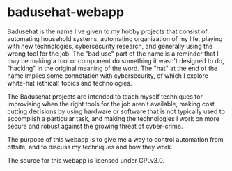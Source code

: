 # badusehat-webapp

Badusehat is the name I've given to my hobby projects that consist of automating household systems, automating organization
of my life, playing with new technologies, cybersecurity research, and generally using the wrong tool for the job.  The
"bad use" part of the name is a reminder that I may be making a tool or component do something it wasn't designed to do,
"hacking" in the original meaning of the word.  The "hat" at the end of the name implies some connotation with cybersecurity,
of which I explore white-hat (ethical) topics and technologies.  

The Badusehat projects are intended to teach myself techniques for improvising when the right tools for the job aren't
available, making cost cutting decisions by using hardware or software that is not typically used to accomplish a particular
task, and making the technologies I work on more secure and robust against the growing threat of cyber-crime.

The purpose of this webapp is to give me a way to control automation from offsite, and to discuss my techniques and how
they work.

The source for this webapp is licensed under GPLv3.0.